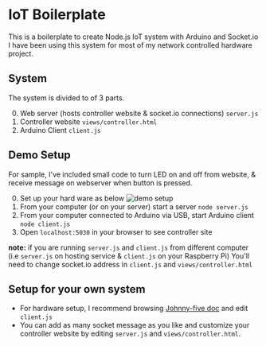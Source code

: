 # IoT Boilerplate
This is a boilerplate to create Node.js IoT system with Arduino and Socket.io
I have been using this system for most of my network controlled hardware project.

## System
The system is divided to of 3 parts.

0. Web server (hosts controller website & socket.io connections) `server.js`
0. Controller website `views/controller.html`
0. Arduino Client `client.js`

## Demo Setup
For sample, I've included small code to turn LED on and off from website, & receive message on webserver when button is pressed.

0. Set up your hard ware as below
![demo setup](https://cloud.githubusercontent.com/assets/4581495/10714188/3076004e-7ab8-11e5-88d2-0c1ac65c387e.png)
0. From your computer (or on your server) start a server `node server.js`
0. From your computer connected to Arduino via USB, start Arduino client  `node client.js`
0. Open `localhost:5030` in your browser to see controller site

**note:** if you are running `server.js` and `client.js` from different computer (i.e `server.js` on hosting service & `client.js` on your Raspberry Pi) You'll need to change socket.io address in `client.js` and `views/controller.html`

## Setup for your own system
- For hardware setup, I recommend browsing [Johnny-five doc](http://johnny-five.io/) and edit `client.js`
- You can add as many socket message as you like and customize your controller website by editing  `server.js` and `views/controller.html`.
